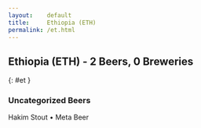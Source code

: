 ```yaml
---
layout:    default
title:     Ethiopia (ETH)
permalink: /et.html
---
```


## Ethiopia (ETH) - 2 Beers, 0 Breweries
{: #et }




### Uncategorized Beers

Hakim Stout   • Meta Beer  



 
